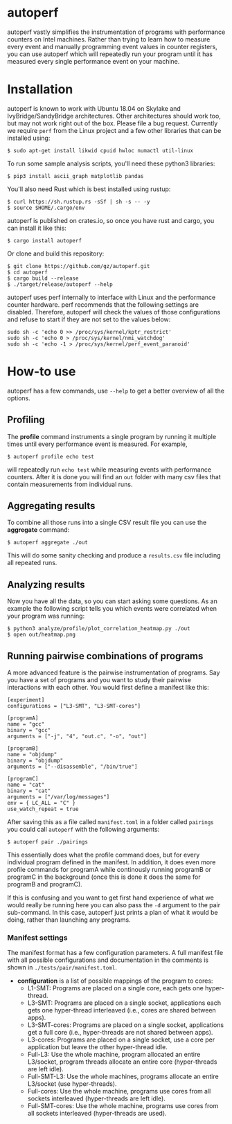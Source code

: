 # autoperf

autoperf vastly simplifies the instrumentation of programs with performance
counters on Intel machines. Rather than trying to learn how to measure every
event and manually programming event values in counter registers, you can use
autoperf which will repeatedly run your program until it has
measured every single performance event on your machine.

# Installation

autoperf is known to work with Ubuntu 18.04 on Skylake and
IvyBridge/SandyBridge architectures. Other architectures should work too, but
may not work right out of the box. Please file a bug request. Currently we
require `perf` from the Linux project and a few other libraries that can be
installed using:

```
$ sudo apt-get install likwid cpuid hwloc numactl util-linux
```

To run some sample analysis scripts, you'll need these python3 libraries:
```
$ pip3 install ascii_graph matplotlib pandas
```

You'll also need Rust which is best installed using rustup:
```
$ curl https://sh.rustup.rs -sSf | sh -s -- -y
$ source $HOME/.cargo/env
```

autoperf is published on crates.io, so once you have rust and cargo, you can
install it like this:
```
$ cargo install autoperf
```

Or clone and build this repository:
```
$ git clone https://github.com/gz/autoperf.git
$ cd autoperf
$ cargo build --release
$ ./target/release/autoperf --help
```

autoperf uses perf internally to interface with Linux and the performance
counter hardware. perf recommends that the following settings are disabled.
Therefore, autoperf will check the values of those configurations and refuse to
start if they are not set to the values below:
```
sudo sh -c 'echo 0 >> /proc/sys/kernel/kptr_restrict'
sudo sh -c 'echo 0 > /proc/sys/kernel/nmi_watchdog'
sudo sh -c 'echo -1 > /proc/sys/kernel/perf_event_paranoid'
```

# How-to use

autoperf has a few commands, use `--help` to get a better overview of all the
options.

## Profiling

The **profile** command instruments a single program by running it multiple times
until every performance event is measured. For example,
```
$ autoperf profile echo test
```
will repeatedly run `echo test` while measuring events with performance
counters. After it is done you will find an `out` folder with many csv files
that contain measurements from individual runs.

## Aggregating results

To combine all those runs into a single CSV result file you can use the
**aggregate** command: 
```
$ autoperf aggregate ./out
``` 
This will do some sanity checking and produce a `results.csv` file including 
all repeated runs.

## Analyzing results

Now you have all the data, so you can start asking some questions. As an
example the following script tells you which events were correlated
when your program was running:

```
$ python3 analyze/profile/plot_correlation_heatmap.py ./out
$ open out/heatmap.png
```

## Running pairwise combinations of programs

A more advanced feature is the pairwise instrumentation of programs.
Say you have a set of programs and you want to study their pairwise 
interactions with each other. You would first define a manifest like this:

```
[experiment]
configurations = ["L3-SMT", "L3-SMT-cores"]

[programA]
name = "gcc"
binary = "gcc"
arguments = ["-j", "4", "out.c", "-o", "out"]

[programB]
name = "objdump"
binary = "objdump"
arguments = ["--disassemble", "/bin/true"]

[programC]
name = "cat"
binary = "cat"
arguments = ["/var/log/messages"]
env = { LC_ALL = "C" }
use_watch_repeat = true
```

After saving this as a file called `manifest.toml` in a folder called
`pairings` you could call `autoperf` with the following arguments:

```
$ autoperf pair ./pairings
```

This essentially does what the profile command does, but for every individual
program defined in the manifest. In addition, it does even more profile
commands for programA while continously running programB or programC in the
background (once this is done it does the same for programB and programC).

If this is confusing and you want to get first hand experience of what we would
really be running here you can also pass the `-d` argument to the pair
sub-command. In this case, autoperf just prints a plan of what it would be
doing, rather than launching any programs.

### Manifest settings

The manifest format has a few configuration parameters. A full manifest file with
all possible configurations and documentation in the comments is shown in 
`./tests/pair/manifest.toml`.

* **configuration** is a list of possible mappings of the program to cores:
  * L1-SMT: Programs are placed on a single core, each gets one hyper-thread.
  * L3-SMT: Programs are placed on a single socket, applications each gets one hyper-thread interleaved (i.e., cores are shared between apps).
  * L3-SMT-cores: Programs are placed on a single socket, applications get a full core (i.e., hyper-threads are not shared between apps).
  * L3-cores: Programs are placed on a single socket, use a core per application but leave the other hyper-thread idle.
  * Full-L3: Use the whole machine, program allocated an entire L3/socket, program threads allocate an entire core (hyper-threads are left idle).
  * Full-SMT-L3: Use the whole machines, programs allocate an entire L3/socket (use hyper-threads).
  * Full-cores: Use the whole machine, programs use cores from all sockets interleaved (hyper-threads are left idle).
  * Full-SMT-cores: Use the whole machine, programs use cores from all sockets interleaved (hyper-threads are used).
